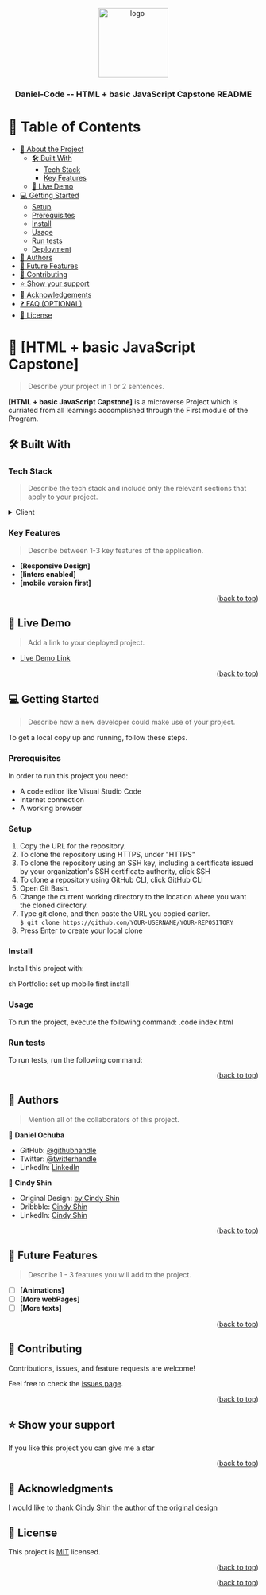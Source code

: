 <a name="readme-top"></a>

<div align="center">
  <!-- You are encouraged to replace this logo with your own! Otherwise you can also remove it. -->
  <img src="murple_logo.png" alt="logo" width="140"  height="auto" />
  <br/>

  <h3><b>Daniel-Code -- HTML + basic JavaScript Capstone README</b></h3>

</div>

<!-- TABLE OF CONTENTS -->

# 📗 Table of Contents

- [📖 About the Project](#about-project)
  - [🛠 Built With](#built-with)
    - [Tech Stack](#tech-stack)
    - [Key Features](#key-features)
  - [🚀 Live Demo](#live-demo)
- [💻 Getting Started](#getting-started)
  - [Setup](#setup)
  - [Prerequisites](#prerequisites)
  - [Install](#install)
  - [Usage](#usage)
  - [Run tests](#run-tests)
  - [Deployment](#triangular_flag_on_post-deployment)
- [👥 Authors](#authors)
- [🔭 Future Features](#future-features)
- [🤝 Contributing](#contributing)
- [⭐️ Show your support](#support)
- [🙏 Acknowledgements](#acknowledgements)
- [❓ FAQ (OPTIONAL)](#faq)
- [📝 License](#license)

<!-- PROJECT DESCRIPTION -->

# 📖 [HTML + basic JavaScript Capstone] <a name="about-project"></a>

> Describe your project in 1 or 2 sentences.

**[HTML + basic JavaScript Capstone]** is a microverse Project which is curriated from all learnings accomplished through the First module of the Program.

## 🛠 Built With <a name="built-with"></a>

### Tech Stack <a name="tech-stack"></a>

> Describe the tech stack and include only the relevant sections that apply to your project.

<details>
  <summary>Client</summary>
  <ul>
    <li><a href="https://html.com/">HTML</a></li>
  </ul>
  <ul>
    <li><a href="https://css-tricks.com/">CSS</a></li>
  </ul>
  <ul>
    <li><a href="https://jsdocs.com/">JavaScript</a></li>
  </ul>
</details>


<!-- Features -->

### Key Features <a name="key-features"></a>

> Describe between 1-3 key features of the application.

- **[Responsive Design]**
- **[linters enabled]**
- **[mobile version first]**

<p align="right">(<a href="#readme-top">back to top</a>)</p>

<!-- LIVE DEMO -->

## 🚀 Live Demo <a name="live-demo"></a>

> Add a link to your deployed project.

- [Live Demo Link](https://yourdeployedapplicationlink.com)

<p align="right">(<a href="#readme-top">back to top</a>)</p>

<!-- GETTING STARTED -->

## 💻 Getting Started <a name="getting-started"></a>

> Describe how a new developer could make use of your project.

To get a local copy up and running, follow these steps.
### Prerequisites

In order to run this project you need:

<ul>
  <li>A code editor like Visual Studio Code</li>
  <li>Internet connection</li>
  <li>A working browser</li>
</ul>

### Setup
  <ol>
    <li>Copy the URL for the repository.
      <li>To clone the repository using HTTPS, under "HTTPS"</li>
      <li>To clone the repository using an SSH key, including a certificate issued by your organization's SSH certificate authority, click SSH    </li>
      <li>To clone a repository using GitHub CLI, click GitHub CLI</li>
    </li>
    <li>Open Git Bash.</li> 
    <li>Change the current working directory to the location where you want the cloned directory.</li>
    <li>Type git clone, and then paste the URL you copied earlier.<br><code>$ git clone https://github.com/YOUR-USERNAME/YOUR-REPOSITORY</code></li>
    <li>Press Enter to create your local clone</li>
  </ol>

### Install

Install this project with:

  sh Portfolio: set up mobile first install

### Usage

To run the project, execute the following command:
.code index.html

### Run tests

To run tests, run the following command:

<!--
Example command:

```sh
  bin/rails test test/models/article_test.rb
```
--->



<p align="right">(<a href="#readme-top">back to top</a>)</p>

<!-- AUTHORS -->

## 👥 Authors <a name="authors"></a>

> Mention all of the collaborators of this project.


👤 **Daniel Ochuba**

- GitHub: [@githubhandle](https://github.com/danielochuba)
- Twitter: [@twitterhandle](https://twitter.com/ochuba_daniel)
- LinkedIn: [LinkedIn](www.linkedin.com/in/daniel-ochuba-614572238)

👤 **Cindy Shin**
- Original Design: [by Cindy Shin](https://www.behance.net/gallery/29845175/CC-Global-Summit-2015)
- Dribbble: [Cindy Shin](https://dribbble.com/adagio07/collections)
- LinkedIn: [Cindy Shin](https://www.linkedin.com/in/adagio07)

<p align="right">(<a href="#readme-top">back to top</a>)</p>

<!-- FUTURE FEATURES -->

## 🔭 Future Features <a name="future-features"></a>

> Describe 1 - 3 features you will add to the project.

- [ ] **[Animations]**
- [ ] **[More webPages]**
- [ ] **[More texts]**

<p align="right">(<a href="#readme-top">back to top</a>)</p>

<!-- CONTRIBUTING -->

## 🤝 Contributing <a name="contributing"></a>

Contributions, issues, and feature requests are welcome!

Feel free to check the [issues page](../../issues/).

<p align="right">(<a href="#readme-top">back to top</a>)</p>


## ⭐️ Show your support <a name="support"></a>



If you like this project you can give me a star

<p align="right">(<a href="#readme-top">back to top</a>)</p>

## 🙏 Acknowledgments <a name="acknowledgements"></a>

I would like to thank [Cindy Shin](https://www.behance.net/adagio07) the [author of the original design](https://www.behance.net/gallery/29845175/CC-Global-Summit-2015)



## 📝 License <a name="license"></a>

This project is [MIT](./MIT.md) licensed.


<p align="right">(<a href="#readme-top">back to top</a>)</p>


<p align="right">(<a href="#readme-top">back to top</a>)</p>
